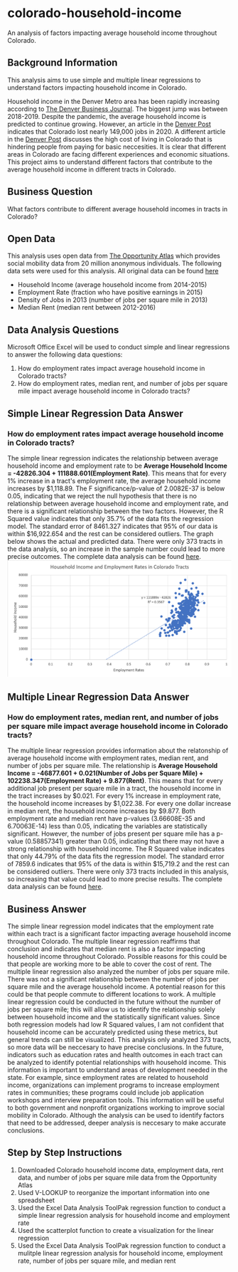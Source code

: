 # colorado-household-income
An analysis of factors impacting average household income throughout Colorado.
## Background Information
This analysis aims to use simple and multiple linear regressions to understand factors impacting household income in Colorado. 

Household income in the Denver Metro area has been rapidly increasing according to [The Denver Business Journal](https://www.bizjournals.com/denver/news/2020/12/24/denvers-average-income-keeps-growing.html). The biggest jump was between 2018-2019. Despite the pandemic, the average household income is predicted to continue growing. However, an article in the [Denver Post](https://www.denverpost.com/2020/12/07/colorado-may-not-recover-jobs-lost-this-year-until-2023-c-u-forecasters-predict/) indicates that Colorado lost nearly 149,000 jobs in 2020. A different article in the [Denver Post](https://www.denverpost.com/2018/01/05/forget-middle-class-in-denver-it-takes-63000-a-year-for-a-family-to-just-subsist/) discusses the high cost of living in Colorado that is hindering people from paying for basic neccesities. It is clear that different areas in Colorado are facing different experiences and economic situations. This project aims to understand different factors that contribute to the average household income in different tracts in Colorado.

## Business Question
What factors contribute to different average household incomes in tracts in Colorado?

## Open Data
This analysis uses open data from [The Opportunity Atlas](https://opportunityatlas.org) which provides social mobility data from 20 million anonymous individuals. 
The following data sets were used for this analysis. All original data can be found [here](https://github.com/cshah13/colorado-household-income/blob/main/Original%20Data.xlsx)
- Household Income (average household income from 2014-2015)
- Employment Rate (fraction who have positive earnings in 2015)
- Density of Jobs in 2013 (number of jobs per square mile in 2013)
- Median Rent (median rent between 2012-2016)

## Data Analysis Questions
Microsoft Office Excel will be used to conduct simple and linear regressions to answer the following data questions:
1. How do employment rates impact average household income in Colorado tracts?
2. How do employment rates, median rent, and number of jobs per square mile impact average household income in Colorado tracts?

## Simple Linear Regression Data Answer
### How do employment rates impact average household income in Colorado tracts?
The simple linear regression indicates the relationship between average household income and employment rate to be __Average Household Income = -42826.304 + 111888.601(Employment Rate)__. This means that for every 1% increase in a tract's employment rate, the average household income increases by $1,118.89. The F significance/p-value of 2.0082E-37 is below 0.05, indicating that we reject the null hypothesis that there is no relationship between average household income and employment rate, and there is a significant relationship between the two factors. However, the R Squared value indicates that only 35.7% of the data fits the regression model. The standard error of 8461.327 indicates that 95% of our data is within $16,922.654 and the rest can be considered outliers. The graph below shows the actual and predicted data. There were only 373 tracts in the data analysis, so an increase in the sample number could lead to more precise outcomes. The complete data analysis can be found [here](https://github.com/cshah13/colorado-household-income/blob/main/Data%20Analysis.xlsx).
![alttext](https://github.com/cshah13/colorado-household-income/blob/main/Simple%20Linear%20Regression.png)

## Multiple Linear Regression Data Answer
### How do employment rates, median rent, and number of jobs per square mile impact average household income in Colorado tracts?
The multiple linear regression provides information about the relatonship of average household income with employment rates, median rent, and number of jobs per square mile. The relationship is __Average Household Income = -46877.601 + 0.021(Number of Jobs per Square Mile) + 102238.347(Employment Rate) + 9.877(Rent)__. This means that for every additional job present per square mile in a tract, the household income in the tract increases by $0.021. For every 1% increase in employment rate, the household income increases by $1,022.38. For every one dollar increase in median rent, the household income increases by $9.877. Both employment rate and median rent have p-values (3.66608E-35 and 6.70063E-14) less than 0.05, indicating the variables are statistically significant. However, the number of jobs present per square mile has a p-value (0.58857341) greater than 0.05, indicating that there may not have a strong relationship with household income. The R Squared value indicates that only 44.79% of the data fits the regression model. The standard error of 7859.6 indicates that 95% of the data is within $15,719.2 and the rest can be considered outliers. There were only 373 tracts included in this analysis, so increasing that value could lead to more precise results. The complete data analysis can be found [here](https://github.com/cshah13/colorado-household-income/blob/main/Data%20Analysis.xlsx).

## Business Answer
The simple linear regression model indicates that the employment rate within each tract is a significant factor impacting average household income throughout Colorado. The multiple linear regression reaffirms that conclusion and indicates that median rent is also a factor impacting household income throughout Colorado. Possible reasons for this could be that people are working more to be able to cover the cost of rent. The multiple linear regression also analyzed the number of jobs per square mile. There was not a significant relationship between the number of jobs per square mile and the average household income. A potential reason for this could be that people commute to different locations to work. A multiple linear regression could be conducted in the future without the number of jobs per square mile; this will allow us to identify the relationship solely between household income and the statistically significant values. Since both regression models had low R Squared values, I am not confident that household income can be accurately predicted using these metrics, but general trends can still be visualized. This analysis only analyzed 373 tracts, so more data will be neccesary to have precise conclusions. In the future, indicators such as education rates and health outcomes in each tract can be analyzed to identify potential relationships with household income. This information is important to understand areas of development needed in the state. For example, since employment rates are related to household income, organizations can implement programs to increase employment rates in communities; these programs could include job application workshops and interview preparation tools. This information will be useful to both government and nonprofit organizations working to improve social mobility in Colorado. Although the analysis can be used to identify factors that need to be addressed, deeper analysis is neccesary to make accurate conclusions.

## Step by Step Instructions
1. Downloaded Colorado household income data, employment data, rent data, and number of jobs per square mile data from the Opportunity Atlas
2. Used V-LOOKUP to reorganize the important information into one spreadsheet
3. Used the Excel Data Analysis ToolPak regression function to conduct a simple linear regression analysis for household income and employment rate
4. Used the scatterplot function to create a visualization for the linear regression
5. Used the Excel Data Analysis ToolPak regression function to conduct a mulitple linear regression analysis for household income, employment rate, number of jobs per square mile, and median rent

